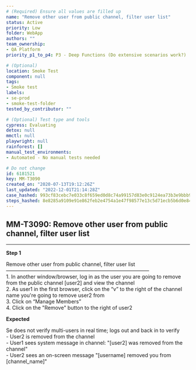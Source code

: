 ```yaml
---
# (Required) Ensure all values are filled up
name: "Remove other user from public channel, filter user list"
status: Active
priority: Low
folder: WebApp
authors: ""
team_ownership:
- QA Platform
priority_p1_to_p4: P3 - Deep Functions (Do extensive scenarios work?)

# (Optional)
location: Smoke Test
component: null
tags:
- Smoke test
labels:
- se-prod
- smoke-test-folder
tested_by_contributor: ""

# (Optional) Test type and tools
cypress: Evaluating
detox: null
mmctl: null
playwright: null
rainforest: []
manual_test_environments:
- Automated - No manual tests needed

# Do not change
id: 6181521
key: MM-T3090
created_on: "2020-07-13T19:12:26Z"
last_updated: "2022-12-01T21:14:28Z"
case_hashed: 993cf83cebc7e033c8f659ed0d8c74a99157d83e0c9124ea73b3e9bbb98c651f4e5fa80b952809ea1750a9eea20c0a68
steps_hashed: 8e8285a9109e91e862feb2e4754a1e47f98577e13c5d71ecb5b6d0e8457370dd37ad35d5828bd437665e7de2e5bdd071
---
```


<!-- (Auto-generated) Based on frontmatter's "key" and "name" -->

## MM-T3090: Remove other user from public channel, filter user list

---

**Step 1**

Remove other user from public channel, filter user list\
————————————————————————————\
1\. In another window/browser, log in as the user you are going to remove from the public channel \[user2] and view the channel\
2\. As user1 in the first browser, click on the “v” to the right of the channel name you're going to remove user2 from\
3\. Click on “Manage Members”\
4\. Click on the "Remove" button to the right of user2

**Expected**

Se does not verify multi-users in real time; logs out and back in to verify\
\- User2 is removed from the channel\
\- User1 sees system message in channel: "\[user2] was removed from the channel"\
\- User2 sees an on-screen message "\[username] removed you from \[channel\_name]"
